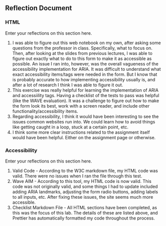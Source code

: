 ## Reflection Document

### HTML

Enter your reflections on this section here.

1. I was able to figure out this web notebook on my own, after asking some questions from the professor in class. Specifically, what to focus on. Then, after looking at the slides from previous lectures, I was able to figure out exactly what to do to this form to make it as accessible as possible.
   An issue I ran into, however, was the overall vagueness of the accessibility implementation for ARIA. It was difficult to understand what exact accessibility items/tags were needed in the form. But I know that is probably accurate to how implementing accessibility usually is, and after a lot of research I think I was able to figure it out.
2. This exercise was really helpful for learning the implementation of ARIA and accessiility tags. Having a checklist of the tests to pass was helpful (like the WAVE evaluation). It was a challenge to figure out how to make the form look its best, work with a screen reader, and include other functionality/accessibility items.
3. Regarding accessibility, I think it would have been interesting to see the issues common websites run into. We could learn how to avoid things like getting caught in a loop, stuck at a certain point, etc.
4. I think some more clear instructions related to the assignment itself would have been helpful. Either on the assignment page or otherwise.

### Accessibility

Enter your reflections on this section here.

1. Valid Code - According to the W3C markdown file, my HTML code was valid. There were no issues when I ran the file through this test.
2. Wave AIM - According to this tool, my HTML code is now valid. This code was not originally valid, and some things I had to update included adding ARIA landmarks, adjusting the form radio buttons, adding labels to all inputs, etc. After fixing these issues, the site seems much more accessible.
3. Checklist Markdown File - All HTML sections have been completed, as this was the focus of this lab. The details of these are listed above, and Prettier has automatically formatted my code throughout the process.
